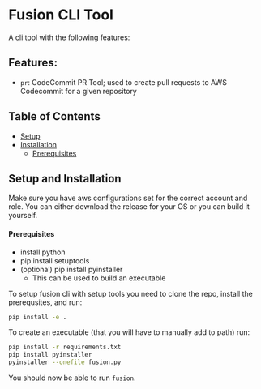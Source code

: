 # Fusion CLI Tool 
A cli tool with the following features:

## Features:
- `pr`: CodeCommit PR Tool; used to create pull requests to AWS Codecommit for a given repository

## Table of Contents
- [Setup](#setup)
- [Installation](#installation)
    - [Prerequisites](#prerequisites)

## Setup and Installation
Make sure you have aws configurations set for the correct account and role. You can either download the release for your OS or you can build it yourself.

#### Prerequisites
- install python
- pip install setuptools
- (optional) pip install pyinstaller
  - This can be used to build an executable

To setup fusion cli with setup tools you need to clone the repo, install the prerequsites, and run:
```bash
pip install -e .
```

To create an executable (that you will have to manually add to path) run:
```bash
pip install -r requirements.txt
pip install pyinstaller
pyinstaller --onefile fusion.py 
```

You should now be able to run `fusion`.